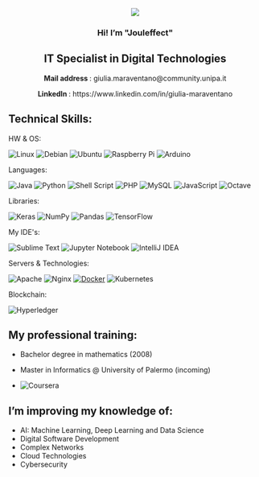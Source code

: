 
<p align="center"><img src="https://user-images.githubusercontent.com/53179989/155505992-cf7cfe47-7aef-4d7f-a6e6-ca63ba5b0cee.jpeg" /></p>

<h3 align="center"> Hi! I’m "Jouleffect" </h3>
<h2 align="center"> IT Specialist in Digital Technologies </h2>
                                                                                                                
<p align="center"><b>Mail address </b>: giulia.maraventano@community.unipa.it</p>
<p align="center"><b> LinkedIn </b>: https://www.linkedin.com/in/giulia-maraventano</p>

## Technical Skills:
HW & OS:

![Linux](https://img.shields.io/badge/Linux-FCC624?style=for-the-badge&logo=linux&logoColor=black) ![Debian](https://img.shields.io/badge/Debian-D70A53?style=for-the-badge&logo=debian&logoColor=white) ![Ubuntu](https://img.shields.io/badge/Ubuntu-E95420?style=for-the-badge&logo=ubuntu&logoColor=white) ![Raspberry Pi](https://img.shields.io/badge/-RaspberryPi-C51A4A?style=for-the-badge&logo=Raspberry-Pi) ![Arduino](https://img.shields.io/badge/-Arduino-00979D?style=for-the-badge&logo=Arduino&logoColor=white)

Languages:

![Java](https://img.shields.io/badge/java-%23ED8B00.svg?style=for-the-badge&logo=java&logoColor=white) ![Python](https://img.shields.io/badge/python-3670A0?style=for-the-badge&logo=python&logoColor=ffdd54) ![Shell Script](https://img.shields.io/badge/shell_script-%23121011.svg?style=for-the-badge&logo=gnu-bash&logoColor=white) ![PHP](https://img.shields.io/badge/php-%23777BB4.svg?style=for-the-badge&logo=php&logoColor=white) ![MySQL](https://img.shields.io/badge/mysql-%2300f.svg?style=for-the-badge&logo=mysql&logoColor=white) ![JavaScript](https://img.shields.io/badge/javascript-%23323330.svg?style=for-the-badge&logo=javascript&logoColor=%23F7DF1E) ![Octave](https://img.shields.io/badge/OCTAVE-darkblue?style=for-the-badge&logo=octave&logoColor=fcd683) 

Libraries:

![Keras](https://img.shields.io/badge/Keras-%23D00000.svg?style=for-the-badge&logo=Keras&logoColor=white) ![NumPy](https://img.shields.io/badge/numpy-%23013243.svg?style=for-the-badge&logo=numpy&logoColor=white) ![Pandas](https://img.shields.io/badge/pandas-%23150458.svg?style=for-the-badge&logo=pandas&logoColor=white) ![TensorFlow](https://img.shields.io/badge/TensorFlow-%23FF6F00.svg?style=for-the-badge&logo=TensorFlow&logoColor=white) 

My IDE's:

![Sublime Text](https://img.shields.io/badge/sublime_text-%23575757.svg?style=for-the-badge&logo=sublime-text&logoColor=important) ![Jupyter Notebook](https://img.shields.io/badge/jupyter-%23FA0F00.svg?style=for-the-badge&logo=jupyter&logoColor=white) ![IntelliJ IDEA](https://img.shields.io/badge/IntelliJIDEA-000000.svg?style=for-the-badge&logo=intellij-idea&logoColor=white) 

Servers & Technologies:

![Apache](https://img.shields.io/badge/apache-%23D42029.svg?style=for-the-badge&logo=apache&logoColor=white) ![Nginx](https://img.shields.io/badge/nginx-%23009639.svg?style=for-the-badge&logo=nginx&logoColor=white) 
[![Docker](https://badgen.net/badge/icon/docker?icon=docker&label)](https://https://docker.com/)
![Kubernetes](https://img.shields.io/badge/kubernetes-%23326ce5.svg?style=for-the-badge&logo=kubernetes&logoColor=white)

Blockchain:

![Hyperledger](https://img.shields.io/badge/hyperledger-2F3134?style=for-the-badge&logo=hyperledger&logoColor=white)


## My professional training:
- Bachelor degree in mathematics (2008)
- Master in Informatics @ University of Palermo (incoming)

- ![Coursera](https://img.shields.io/badge/Coursera-%230056D2.svg?style=for-the-badge&logo=Coursera&logoColor=white)

## I’m improving my knowledge of:
- AI: Machine Learning, Deep Learning and Data Science 
- Digital Software Development
- Complex Networks
- Cloud Technologies
- Cybersecurity
